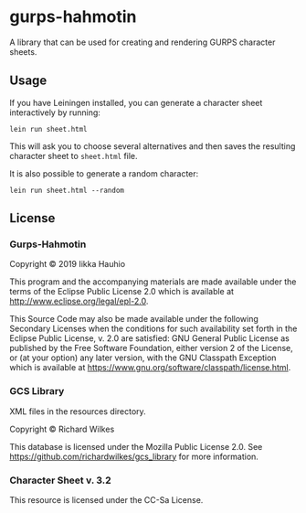 # gurps-hahmotin

A library that can be used for creating and rendering GURPS character sheets.

## Usage

If you have Leiningen installed, you can generate a character sheet interactively by running:

	lein run sheet.html

This will ask you to choose several alternatives and then saves the resulting character sheet to `sheet.html` file.

It is also possible to generate a random character:

	lein run sheet.html --random

## License

### Gurps-Hahmotin

Copyright © 2019 Iikka Hauhio

This program and the accompanying materials are made available under the
terms of the Eclipse Public License 2.0 which is available at
http://www.eclipse.org/legal/epl-2.0.

This Source Code may also be made available under the following Secondary
Licenses when the conditions for such availability set forth in the Eclipse
Public License, v. 2.0 are satisfied: GNU General Public License as published by
the Free Software Foundation, either version 2 of the License, or (at your
option) any later version, with the GNU Classpath Exception which is available
at https://www.gnu.org/software/classpath/license.html.

### GCS Library

XML files in the resources directory.

Copyright © Richard Wilkes

This database is licensed under the Mozilla Public License 2.0.
See https://github.com/richardwilkes/gcs_library for more information.

### Character Sheet v. 3.2

This resource is licensed under the CC-Sa License.
